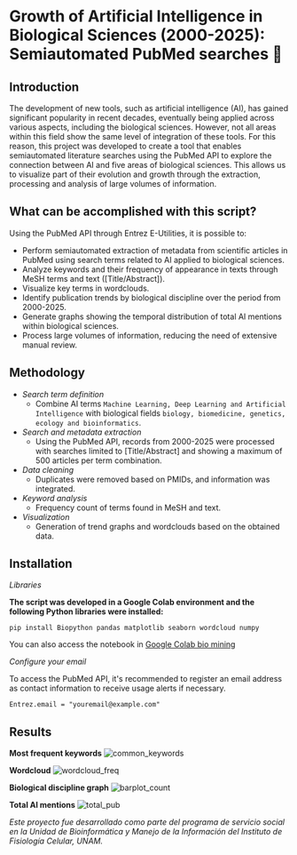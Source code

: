 # Growth of Artificial Intelligence in Biological Sciences (2000-2025): Semiautomated PubMed searches 🔬

## **Introduction**
The development of new tools, such as artificial intelligence (AI), has gained significant popularity in recent decades, eventually being applied across various aspects, including the biological sciences. However, not all areas within this field show the same level of integration of these tools. 
For this reason, this project was developed to create a tool that enables semiautomated literature searches using the PubMed API to explore the connection between AI and five areas of biological sciences. This allows us to visualize part of their evolution and growth through the extraction, processing and analysis of large volumes of information.

## **What can be accomplished with this script?**
Using the PubMed API through Entrez E-Utilities, it is possible to:

- Perform semiautomated extraction of metadata from scientific articles in PubMed using search terms related to AI applied to biological sciences.
- Analyze keywords and their frequency of appearance in texts through MeSH terms and text ([Title/Abstract]).
- Visualize key terms in wordclouds.
- Identify publication trends by biological discipline over the period from 2000-2025.
- Generate graphs showing the temporal distribution of total AI mentions within biological sciences.
- Process large volumes of information, reducing the need of extensive manual review.
    
## **Methodology**

- *Search term definition*
   - Combine AI terms ```Machine Learning, Deep Learning and Artificial Intelligence``` with biological fields ```biology, biomedicine, genetics, ecology and bioinformatics```.
- *Search and metadata extraction*
   - Using the PubMed API, records from 2000-2025 were processed with searches limited to [Title/Abstract] and showing a maximum of 500 articles per term combination.
- *Data cleaning*
   - Duplicates were removed based on PMIDs, and information was integrated.
- *Keyword analysis*
   - Frequency count of terms found in MeSH and text.
- *Visualization*
   - Generation of trend graphs and wordclouds based on the obtained data. 

## **Installation** 

*Libraries*

**The script was developed in a Google Colab environment and the following Python libraries were installed:**

```pip install Biopython pandas matplotlib seaborn wordcloud numpy``` 

You can also access the notebook in [Google Colab bio mining](https://colab.research.google.com/drive/1Jf52G462JOr1qgynk2Ae74ImTkltIbHo?usp=sharing)

*Configure your email*

To access the PubMed API, it's recommended to register an email address as contact information to receive usage alerts if necessary.

```
Entrez.email = "youremail@example.com"
```

## Results

**Most frequent keywords**
![common_keywords](https://github.com/user-attachments/assets/7579523f-c79f-43df-9175-a1814ec2b037)


**Wordcloud**
![wordcloud_freq](https://github.com/user-attachments/assets/049f336a-6a3e-40aa-8f60-79e7eb4d83f4)

**Biological discipline graph**
![barplot_count](https://github.com/user-attachments/assets/9cd08c01-c983-421f-9711-6c6c4844aafe)

**Total AI mentions**
![total_pub](https://github.com/user-attachments/assets/ecdf4228-a2dd-4617-83bf-7df776ea19be)


*Este proyecto fue desarrollado como parte del programa de servicio social en la Unidad de Bioinformática y Manejo de la Información del Instituto de Fisiología Celular, UNAM.*

